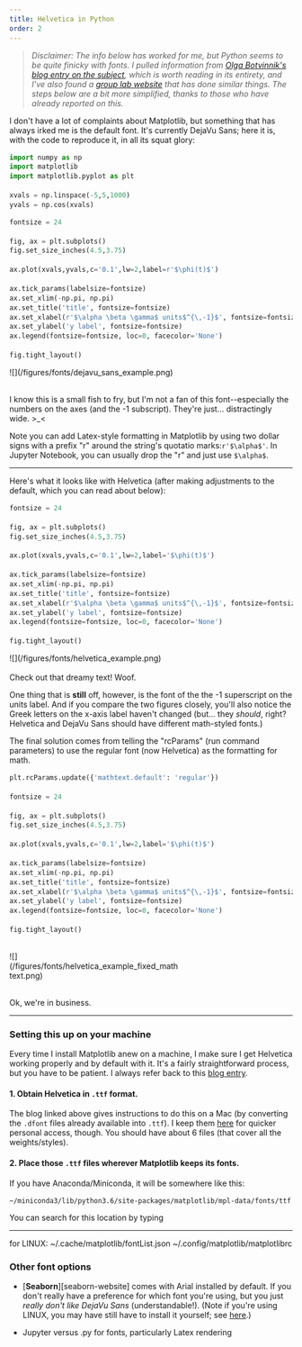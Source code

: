 ```yaml
---
title: Helvetica in Python
order: 2
---
```


> *Disclaimer: The info below has worked for me, but Python seems to be quite finicky with fonts.  I pulled information from [Olga Botvinnik's blog entry on the subject][olga-blog-entry], which is worth reading in its entirety, and I've also found a [group lab website][chang-lab-helvetica] that has done similar things.  The steps below are a bit more simplified, thanks to those who have already reported on this.*

I don't have a lot of complaints about Matplotlib, but something that has always irked me is the default font.  It's currently DejaVu Sans; here it is, with the code to reproduce it, in all its squat glory:

```python
import numpy as np
import matplotlib
import matplotlib.pyplot as plt

xvals = np.linspace(-5,5,1000)
yvals = np.cos(xvals)
```

```python
fontsize = 24

fig, ax = plt.subplots()
fig.set_size_inches(4.5,3.75)

ax.plot(xvals,yvals,c='0.1',lw=2,label=r'$\phi(t)$')

ax.tick_params(labelsize=fontsize)
ax.set_xlim(-np.pi, np.pi)
ax.set_title('title', fontsize=fontsize)
ax.set_xlabel(r'$\alpha \beta \gamma$ units$^{\,-1}$', fontsize=fontsize)
ax.set_ylabel('y label', fontsize=fontsize)
ax.legend(fontsize=fontsize, loc=0, facecolor='None')

fig.tight_layout()
```

<div style="width:60%">![](/figures/fonts/dejavu_sans_example.png)</div>

<br>

I know this is a small fish to fry, but I'm not a fan of this font--especially the numbers on the axes (and the -1 subscript).  They're just... distractingly wide. >_<

Note you can add Latex-style formatting in Matplotlib by using two dollar signs with a prefix "r" around the string's quotatio marks:```r'$\alpha$'```.  In Jupyter Notebook, you can usually drop the "r" and just use ```$\alpha$```.

---

Here's what it looks like with Helvetica (after making adjustments to the default, which you can read about below):

```python
fontsize = 24

fig, ax = plt.subplots()
fig.set_size_inches(4.5,3.75)

ax.plot(xvals,yvals,c='0.1',lw=2,label='$\phi(t)$')

ax.tick_params(labelsize=fontsize)
ax.set_xlim(-np.pi, np.pi)
ax.set_title('title', fontsize=fontsize)
ax.set_xlabel(r'$\alpha \beta \gamma$ units$^{\,-1}$', fontsize=fontsize)
ax.set_ylabel('y label', fontsize=fontsize)
ax.legend(fontsize=fontsize, loc=0, facecolor='None')

fig.tight_layout()
```

<div style="width:60%">![](/figures/fonts/helvetica_example.png)</div>

<br>
Check out that dreamy text!  Woof.

One thing that is **still** off, however, is the font of the the -1 superscript on the units label.  And if you compare the two figures closely, you'll also notice the Greek letters on the x-axis label haven't changed (but... they *should*, right?  Helvetica and DejaVu Sans should have different math-styled fonts.)

The final solution comes from telling the "rcParams" (run command parameters) to use the regular font (now Helvetica) as the formatting for math.

```python
plt.rcParams.update({'mathtext.default': 'regular'})

fontsize = 24

fig, ax = plt.subplots()
fig.set_size_inches(4.5,3.75)

ax.plot(xvals,yvals,c='0.1',lw=2,label='$\phi(t)$')

ax.tick_params(labelsize=fontsize)
ax.set_xlim(-np.pi, np.pi)
ax.set_title('title', fontsize=fontsize)
ax.set_xlabel(r'$\alpha \beta \gamma$ units$^{\,-1}$', fontsize=fontsize)
ax.set_ylabel('y label', fontsize=fontsize)
ax.legend(fontsize=fontsize, loc=0, facecolor='None')

fig.tight_layout()
```

<br>

<div style="width:60%">![](/figures/fonts/helvetica_example_fixed_mathtext.png)</div>

<br>

Ok, we're in business.

---

### Setting this up on your machine

Every time I install Matplotlib anew on a machine, I make sure I get Helvetica working properly and by default with it.  It's a fairly straightforward process, but you have to be patient.  I always refer back to this [blog entry][olga-blog-entry].

#### 1. Obtain Helvetica in ```.ttf``` format.
The blog linked above gives instructions to do this on a Mac (by converting the ```.dfont``` files already available into ```.ttf```).  I keep them [here][helvetica-ttf-location] for quicker personal access, though.  You should have about 6 files (that cover all the weights/styles).

#### 2. Place those ```.ttf``` files wherever Matplotlib keeps its fonts.
If you have Anaconda/Miniconda, it will be somewhere like this:

```
~/miniconda3/lib/python3.6/site-packages/matplotlib/mpl-data/fonts/ttf
```

You can search for this location by typing 

---

for LINUX:
~/.cache/matplotlib/fontList.json
~/.config/matplotlib/matplotlibrc

### Other font options

* [**Seaborn**][seaborn-website] comes with Arial installed by default.  If you don't really have a preference for which font you're using, but you just *really don't like DejaVu Sans* (understandable!).  (Note if you're using LINUX, you may have still have to install it yourself; see [here][font-seaborn-stackoverflow].)

* Jupyter versus .py for fonts, particularly Latex rendering

[olga-blog-entry]: https://github.com/olgabot/sciencemeetproductivity.tumblr.com/blob/master/posts/2012/11/how-to-set-helvetica-as-the-default-sans-serif-font-in.md

[chang-lab-helvetica]: http://www.claridgechang.net/blog/how-to-use-custom-fonts-in-matplotlib

[seaborn-wesite]: https://seaborn.pydata.org/

[font-seaborn-stackoverflow]: https://stackoverflow.com/questions/20753782/default-fonts-in-seaborn-statistical-data-visualization-in-ipython

[helvetica-ttf-location]: https://github.com/bairdlangenbrunner/bairdlangenbrunner.github.io/tree/master/helvetica_ttf_files
